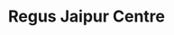 ---
layout: space
title: Regus Jaipur Centre
location: "Jaipur"
price: "Contact for Pricing"
type: Coworking Space
contact_phone: "Via Regus Website"
contact_email: "jaipur.centre@regus.com"
website: "https://www.regus.com"
facility: "High-Speed Internet, Break-out Areas, Networking Events, Hot-Desk, Dedicated Desks"
image: "/coworking/assets/images/regus-jaipur-centre.webp"
description: "Regus Jaipur Centre delivers a professional coworking environment with hot-desks, dedicated desks, communal break-out areas, and organized networking events. This space is geared toward professionals seeking flexible workspace options with a structured community."
seo_keywords: "Regus Jaipur Centre, professional coworking Jaipur, hot desk Jaipur, dedicated desk Jaipur, Regus workspace, flexible office Jaipur"
last_modified_at: 2025-09-08
---